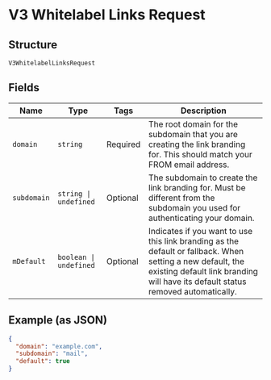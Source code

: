 
# V3 Whitelabel Links Request

## Structure

`V3WhitelabelLinksRequest`

## Fields

| Name | Type | Tags | Description |
|  --- | --- | --- | --- |
| `domain` | `string` | Required | The root domain for the subdomain that you are creating the link branding for. This should match your FROM email address. |
| `subdomain` | `string \| undefined` | Optional | The subdomain to create the link branding for. Must be different from the subdomain you used for authenticating your domain. |
| `mDefault` | `boolean \| undefined` | Optional | Indicates if you want to use this link branding as the default or fallback. When setting a new default, the existing default link branding will have its default status removed automatically. |

## Example (as JSON)

```json
{
  "domain": "example.com",
  "subdomain": "mail",
  "default": true
}
```

